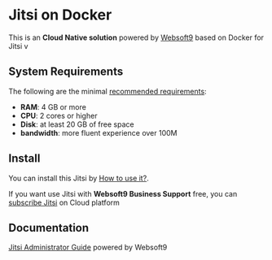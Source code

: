 # Jitsi on Docker  

This is an **Cloud Native solution** powered by [Websoft9](https://www.websoft9.com) based on Docker for Jitsi v

## System Requirements

The following are the minimal [recommended requirements](https://github.com/jitsi/docker#recommended-system-requirements):

* **RAM**: 4 GB or more
* **CPU**: 2 cores or higher
* **Disk**: at least 20 GB of free space
* **bandwidth**: more fluent experience over 100M  

## Install

You can install this Jitsi by [How to use it?](https://github.com/Websoft9/docker-library#how-to-use-it).   

If you want use Jitsi with **Websoft9 Business Support** free, you can [subscribe Jitsi](https://www.websoft9.com/apps) on Cloud platform

## Documentation

[Jitsi Administrator Guide](https://support.websoft9.com/docs/jitsi) powered by Websoft9
